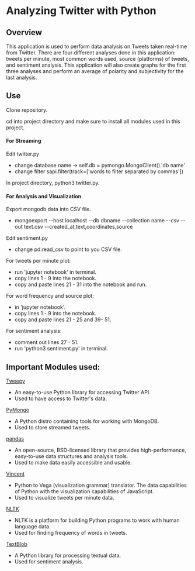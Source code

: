 # Analyzing Twitter with Python

## Overview
This application is used to perform data analysis on Tweets taken real-time from Twitter. There are four different analyses done in this application: tweets per minute, most common words used, source (platforms) of tweets, and sentiment analysis. This application will also create graphs for the first three analyses and perform an average of polarity and subjectivity for the last analysis. 

## Use
Clone repository.

cd into project directory and make sure to install all modules used in this project.
#### For Streaming
Edit twitter.py
- change database name -> self.db = pymongo.MongoClient().'db name'
- change filter sapi.filter(track=['words to filter separated by commas'])

In project directory, python3 twitter.py.

#### For Analysis and Visualization
Export mongodb data into CSV file.
- mongoexport --host localhost --db dbname --collection name --csv --out text.csv --created_at,text,coordinates,source

Edit sentiment.py
- change pd.read_csv to point to you CSV file.

For tweets per minute plot:
- run 'jupyter notebook' in terminal.
- copy lines 1 - 9 into the notebook.
- copy and paste lines 21 - 31 into the notebook and run.

For word frequency and source plot:
- in 'jupyter notebook'.
- copy lines 1 - 9 into the notebook.
- copy and paste lines 21 - 25 and 39- 51.

For sentiment analysis:
- comment out lines 27 - 51.
- run 'python3 sentiment.py' in terminal.

## Important Modules used:
[Tweepy](http://www.tweepy.org/ "Tweepy")
- An easy-to-use Python library for accessing Twitter API.
- Used to have access to Twitter's data.

[PyMongo](https://api.mongodb.com/python/current/ "PyMongo")
- A Python distro containing tools for working with MongoDB.
- Used to store streamed tweets.

[pandas](http://pandas.pydata.org/ "pandas")
- An open-source, BSD-licensed library that provides high-performance, easy-to-use data structures and analysis tools.
- Used to make data easily accessible and usable.

[Vincent](https://vincent.readthedocs.io/en/latest/ "Vincent")
- Python to Vega (visualization grammar) translator. The data capabilities of Python with the visualization capabilities of JavaScript.
- Used to visualize tweets per minute data.

[NLTK](http://www.nltk.org/ "Natrual Langauage Toolkit")
- NLTK is a platform for building Python programs to work with human language data. 
- Used for finding frequency of words in tweets.

[TextBlob](https://textblob.readthedocs.io/en/dev/ "TextBlob")
- A Python library for processing textual data.
- Used for sentiment analysis.
	
